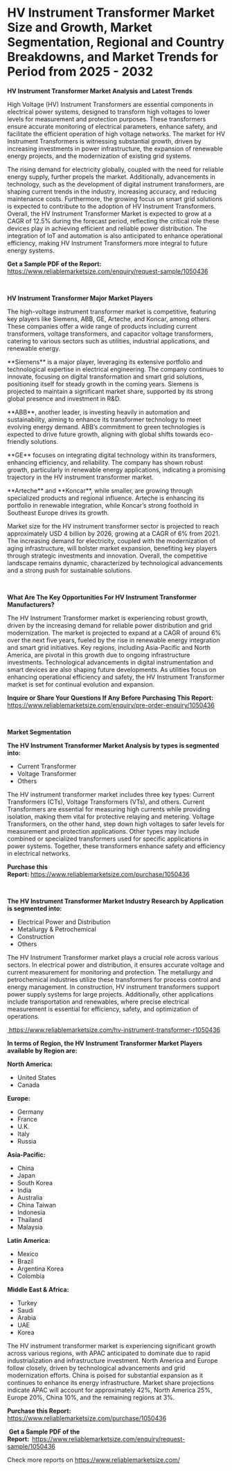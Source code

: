 <p><h1>HV Instrument Transformer Market Size and Growth, Market Segmentation, Regional and Country Breakdowns, and Market Trends for Period from 2025 -  2032</h1></p><p><strong>HV Instrument Transformer Market Analysis and Latest Trends</strong></p>
<p><p>High Voltage (HV) Instrument Transformers are essential components in electrical power systems, designed to transform high voltages to lower levels for measurement and protection purposes. These transformers ensure accurate monitoring of electrical parameters, enhance safety, and facilitate the efficient operation of high voltage networks. The market for HV Instrument Transformers is witnessing substantial growth, driven by increasing investments in power infrastructure, the expansion of renewable energy projects, and the modernization of existing grid systems. </p><p>The rising demand for electricity globally, coupled with the need for reliable energy supply, further propels the market. Additionally, advancements in technology, such as the development of digital instrument transformers, are shaping current trends in the industry, increasing accuracy, and reducing maintenance costs. Furthermore, the growing focus on smart grid solutions is expected to contribute to the adoption of HV Instrument Transformers. Overall, the HV Instrument Transformer Market is expected to grow at a CAGR of 12.5% during the forecast period, reflecting the critical role these devices play in achieving efficient and reliable power distribution. The integration of IoT and automation is also anticipated to enhance operational efficiency, making HV Instrument Transformers more integral to future energy systems.</p></p>
<p><strong>Get a Sample PDF of the Report:&nbsp;</strong> <a href="https://www.reliablemarketsize.com/enquiry/request-sample/1050436?utm_campaign=2213&utm_medium=2&utm_source=Github&utm_content=ia&utm_term=16022025&utm_id=hv-instrument-transformer">https://www.reliablemarketsize.com/enquiry/request-sample/1050436</a></p>
<p>&nbsp;</p>
<p><strong>HV Instrument Transformer Major Market Players</strong></p>
<p><p>The high-voltage instrument transformer market is competitive, featuring key players like Siemens, ABB, GE, Arteche, and Koncar, among others. These companies offer a wide range of products including current transformers, voltage transformers, and capacitor voltage transformers, catering to various sectors such as utilities, industrial applications, and renewable energy.</p><p>**Siemens** is a major player, leveraging its extensive portfolio and technological expertise in electrical engineering. The company continues to innovate, focusing on digital transformation and smart grid solutions, positioning itself for steady growth in the coming years. Siemens is projected to maintain a significant market share, supported by its strong global presence and investment in R&D.</p><p>**ABB**, another leader, is investing heavily in automation and sustainability, aiming to enhance its transformer technology to meet evolving energy demand. ABB’s commitment to green technologies is expected to drive future growth, aligning with global shifts towards eco-friendly solutions.</p><p>**GE** focuses on integrating digital technology within its transformers, enhancing efficiency, and reliability. The company has shown robust growth, particularly in renewable energy applications, indicating a promising trajectory in the HV instrument transformer market.</p><p>**Arteche** and **Koncar**, while smaller, are growing through specialized products and regional influence. Arteche is enhancing its portfolio in renewable integration, while Koncar’s strong foothold in Southeast Europe drives its growth.</p><p>Market size for the HV instrument transformer sector is projected to reach approximately USD 4 billion by 2026, growing at a CAGR of 6% from 2021. The increasing demand for electricity, coupled with the modernization of aging infrastructure, will bolster market expansion, benefiting key players through strategic investments and innovation. Overall, the competitive landscape remains dynamic, characterized by technological advancements and a strong push for sustainable solutions.</p></p>
<p>&nbsp;</p>
<p><strong>What Are The Key Opportunities For HV Instrument Transformer Manufacturers?</strong></p>
<p><p>The HV Instrument Transformer market is experiencing robust growth, driven by the increasing demand for reliable power distribution and grid modernization. The market is projected to expand at a CAGR of around 6% over the next five years, fueled by the rise in renewable energy integration and smart grid initiatives. Key regions, including Asia-Pacific and North America, are pivotal in this growth due to ongoing infrastructure investments. Technological advancements in digital instrumentation and smart devices are also shaping future developments. As utilities focus on enhancing operational efficiency and safety, the HV Instrument Transformer market is set for continual evolution and expansion.</p></p>
<p><strong>Inquire or Share Your Questions If Any Before Purchasing This Report:</strong> <a href="https://www.reliablemarketsize.com/enquiry/pre-order-enquiry/1050436?utm_campaign=2213&utm_medium=2&utm_source=Github&utm_content=ia&utm_term=16022025&utm_id=hv-instrument-transformer">https://www.reliablemarketsize.com/enquiry/pre-order-enquiry/1050436</a></p>
<p>&nbsp;</p>
<p><strong>Market Segmentation</strong></p>
<p><strong>The HV Instrument Transformer Market Analysis by types is segmented into:</strong></p>
<p><ul><li>Current Transformer</li><li>Voltage Transformer</li><li>Others</li></ul></p>
<p><p>The HV instrument transformer market includes three key types: Current Transformers (CTs), Voltage Transformers (VTs), and others. Current Transformers are essential for measuring high currents while providing isolation, making them vital for protective relaying and metering. Voltage Transformers, on the other hand, step down high voltages to safer levels for measurement and protection applications. Other types may include combined or specialized transformers used for specific applications in power systems. Together, these transformers enhance safety and efficiency in electrical networks.</p></p>
<p><strong>Purchase this Report:&nbsp;</strong><a href="https://www.reliablemarketsize.com/purchase/1050436?utm_campaign=2213&utm_medium=2&utm_source=Github&utm_content=ia&utm_term=16022025&utm_id=hv-instrument-transformer">https://www.reliablemarketsize.com/purchase/1050436</a></p>
<p>&nbsp;</p>
<p><strong>The HV Instrument Transformer Market Industry Research by Application is segmented into:</strong></p>
<p><ul><li>Electrical Power and Distribution</li><li>Metallurgy & Petrochemical</li><li>Construction</li><li>Others</li></ul></p>
<p><p>The HV Instrument Transformer market plays a crucial role across various sectors. In electrical power and distribution, it ensures accurate voltage and current measurement for monitoring and protection. The metallurgy and petrochemical industries utilize these transformers for process control and energy management. In construction, HV instrument transformers support power supply systems for large projects. Additionally, other applications include transportation and renewables, where precise electrical measurement is essential for efficiency, safety, and optimization of operations.</p></p>
<p><a href="https://www.reliablemarketsize.com/hv-instrument-transformer-r1050436?utm_campaign=2213&utm_medium=2&utm_source=Github&utm_content=ia&utm_term=16022025&utm_id=hv-instrument-transformer">&nbsp;https://www.reliablemarketsize.com/hv-instrument-transformer-r1050436</a></p>
<p><strong>In terms of Region, the HV Instrument Transformer Market Players available by Region are:</strong></p>
<p>
    <p> <strong> North America: </strong>
        <ul>
            <li>United States</li>
            <li>Canada</li>
        </ul>
        </p> 
    <p> <strong> Europe: </strong>
        <ul>
            <li>Germany</li>
            <li>France</li>
            <li>U.K.</li>
            <li>Italy</li>
            <li>Russia</li>
        </ul>
        </p> 
    <p> <strong> Asia-Pacific: </strong>
        <ul>
            <li>China</li>
            <li>Japan</li>
            <li>South Korea</li>
            <li>India</li>
            <li>Australia</li>
            <li>China Taiwan</li>
            <li>Indonesia</li>
            <li>Thailand</li>
            <li>Malaysia</li>
        </ul>
        </p> 
    <p> <strong> Latin America: </strong>
        <ul>
            <li>Mexico</li>
            <li>Brazil</li>
            <li>Argentina Korea</li>
            <li>Colombia</li>
        </ul>
        </p> 
    <p> <strong> Middle East & Africa: </strong>
        <ul>
            <li>Turkey</li>
            <li>Saudi</li>
            <li>Arabia</li>
            <li>UAE</li>
            <li>Korea</li>
        </ul>
    </p>
    </p>
<p><p>The HV instrument transformer market is experiencing significant growth across various regions, with APAC anticipated to dominate due to rapid industrialization and infrastructure investment. North America and Europe follow closely, driven by technological advancements and grid modernization efforts. China is poised for substantial expansion as it continues to enhance its energy infrastructure. Market share projections indicate APAC will account for approximately 42%, North America 25%, Europe 20%, China 10%, and the remaining regions at 3%.</p></p>
<p><strong>Purchase this Report: </strong><a href="https://www.reliablemarketsize.com/purchase/1050436?utm_campaign=2213&utm_medium=2&utm_source=Github&utm_content=ia&utm_term=16022025&utm_id=hv-instrument-transformer">https://www.reliablemarketsize.com/purchase/1050436</a></p>
<p>&nbsp;<strong>Get a Sample PDF of the Report:&nbsp;&nbsp;</strong><a href="https://www.reliablemarketsize.com/enquiry/request-sample/1050436?utm_campaign=2213&utm_medium=2&utm_source=Github&utm_content=ia&utm_term=16022025&utm_id=hv-instrument-transformer">https://www.reliablemarketsize.com/enquiry/request-sample/1050436</a></p>
<p><strong></strong></p>
<p>Check more reports on <a href="https://www.reliablemarketsize.com/?utm_campaign=2213&utm_medium=2&utm_source=Github&utm_content=ia&utm_term=16022025&utm_id=hv-instrument-transformer">https://www.reliablemarketsize.com/</a></p>